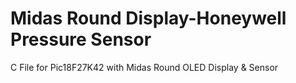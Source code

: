 # Midas Round Display-Honeywell Pressure Sensor
 C File for Pic18F27K42 with Midas Round OLED Display & Sensor
